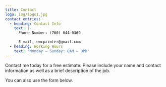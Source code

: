 ```yaml
---
title: Contact
logo: img/logo1.jpg
contact_entries:
  - heading: Contact Info
    text: |-
      Phone Number: (760) 644-0369

      E-mail: emcpainter@gmail.com
  - heading: Working Hours
    text: "Monday – Sunday: 8AM – 8PM"
---
```

Contact me today for a free estimate. Please include your name and contact information as well as a brief description of the job.

You can also use the form below.